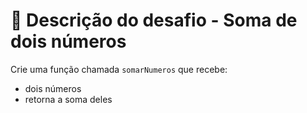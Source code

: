 # 📄 Descrição do desafio - Soma de dois números
Crie uma função chamada `somarNumeros` que recebe: 
- dois números 
- retorna a soma deles